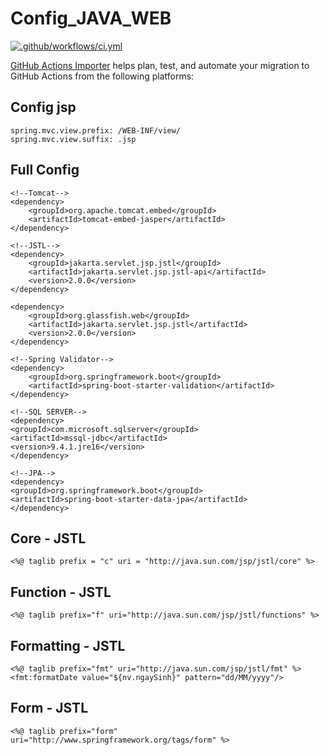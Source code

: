 # Config_JAVA_WEB
[![.github/workflows/ci.yml](https://github.com/github/gh-actions-importer/actions/workflows/ci.yml/badge.svg)](https://github.com/github/gh-actions-importer/actions/workflows/ci.yml)

[GitHub Actions Importer](https://docs.github.com/en/actions/migrating-to-github-actions/automating-migration-with-github-actions-importer) helps plan, test, and automate your migration to GitHub Actions from the following platforms:

## Config jsp 
```
spring.mvc.view.prefix: /WEB-INF/view/
spring.mvc.view.suffix: .jsp
```
## Full Config

```
<!--Tomcat-->
<dependency>
    <groupId>org.apache.tomcat.embed</groupId>
    <artifactId>tomcat-embed-jasper</artifactId>
</dependency>

<!--JSTL-->
<dependency>
    <groupId>jakarta.servlet.jsp.jstl</groupId>
    <artifactId>jakarta.servlet.jsp.jstl-api</artifactId>
    <version>2.0.0</version>
</dependency>

<dependency>
    <groupId>org.glassfish.web</groupId>
    <artifactId>jakarta.servlet.jsp.jstl</artifactId>
    <version>2.0.0</version>
</dependency>

<!--Spring Validator-->
<dependency>
    <groupId>org.springframework.boot</groupId>
    <artifactId>spring-boot-starter-validation</artifactId>
</dependency>

<!--SQL SERVER-->
<dependency>
<groupId>com.microsoft.sqlserver</groupId>
<artifactId>mssql-jdbc</artifactId>
<version>9.4.1.jre16</version>
</dependency>

<!--JPA-->
<dependency>
<groupId>org.springframework.boot</groupId>
<artifactId>spring-boot-starter-data-jpa</artifactId>
</dependency>
```
## Core - JSTL
```
<%@ taglib prefix = "c" uri = "http://java.sun.com/jsp/jstl/core" %>
```
## Function - JSTL
```
<%@ taglib prefix="f" uri="http://java.sun.com/jsp/jstl/functions" %>
```
## Formatting - JSTL
```
<%@ taglib prefix="fmt" uri="http://java.sun.com/jsp/jstl/fmt" %>
<fmt:formatDate value="${nv.ngaySinh}" pattern="dd/MM/yyyy"/>
```
## Form - JSTL 
``` 
<%@ taglib prefix="form" uri="http://www.springframework.org/tags/form" %>
```
